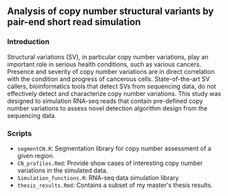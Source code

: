 ## Analysis of copy number structural variants by pair-end short read simulation

### Introduction

Structural variations (SV), in particular copy number variations, play an important role in serious health conditions, such as various cancers. Presence and severity of copy number variations are in direct correlation with the condition and progress of cancerous cells. State-of-the-art SV callers, bioinformatics tools that detect SVs from sequencing data, do not effectively detect and characterize copy number variations. This study was designed to simulation RNA-seq reads that contain pre-defined copy number variations to assess novel detection algorithm design from the sequencing data.

### Scripts

* `segmentCN.R`: Segmentation library for copy number assessment of a given region.
* `CN_profiles.Rmd`: Provide show cases of interesting copy number variations in the simulated data.
* `Simulation_functions.R`: RNA-seq data simulation library
* `thesis_results.Rmd`: Contains a subset of my master's thesis results.
